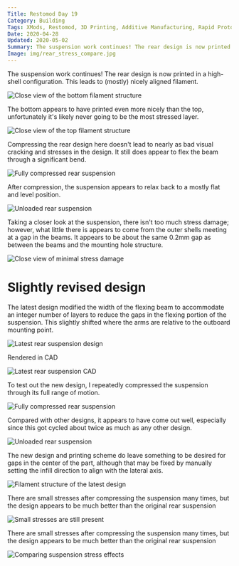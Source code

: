 ```yaml
---
Title: Restomod Day 19
Category: Building
Tags: XMods, Restomod, 3D Printing, Additive Manufacturing, Rapid Prototyping
Date: 2020-04-28
Updated: 2020-05-02
Summary: The suspension work continues! The rear design is now printed in a high-shell configuration. This leads to (mostly) nicely aligned filament.
Image: img/rear_stress_compare.jpg
---
```


The suspension work continues! The rear design is now printed in a high-shell
configuration. This leads to (mostly) nicely aligned filament.

![Close view of the bottom filament structure]({attach}/img/IMG_5429.jpg)

The bottom appears to have printed even more nicely than the top, unfortunately
it's likely never going to be the most stressed layer.

![Close view of the top filament structure]({attach}/img/IMG_5431.jpg)

Compressing the rear design here doesn't lead to nearly as bad visual cracking
and stresses in the design. It still does appear to flex the beam through a
significant bend.

![Fully compressed rear suspension]({attach}/img/IMG_5432.jpg)

After compression, the suspension appears to relax back to a mostly flat and
level position.

![Unloaded rear suspension]({attach}/img/IMG_5433.jpg)

Taking a closer look at the suspension, there isn't too much stress damage;
however, what little there is appears to come from the outer shells meeting at a
gap in the beams. It appears to be about the same 0.2mm gap as between the beams
and the mounting hole structure.

![Close view of minimal stress damage]({attach}/img/IMG_5435.jpg)

# Slightly revised design

The latest design modified the width of the flexing beam to accommodate an
integer number of layers to reduce the gaps in the flexing portion of the
suspension. This slightly shifted where the arms are relative to the outboard
mounting point.

![Latest rear suspension design]({attach}/img/IMG_5439.jpg)

Rendered in CAD

![Latest rear suspension CAD]({attach}/img/CAD_FlexRearSuspension_2020-04-28.jpg)

To test out the new design, I repeatedly compressed the suspension through its
full range of motion.

![Fully compressed rear suspension]({attach}/img/IMG_5441.jpg)

Compared with other designs, it appears to have come out well, especially since
this got cycled about twice as much as any other design.

![Unloaded rear suspension]({attach}/img/IMG_5442.jpg)

The new design and printing scheme do leave something to be desired for gaps in
the center of the part, although that may be fixed by manually setting the
infill direction to align with the lateral axis.

![Filament structure of the latest design]({attach}/img/IMG_5444.jpg)

There are small stresses after compressing the suspension many times, but the
design appears to be much better than the original rear suspension

![Small stresses are still present]({attach}/img/IMG_5445.jpg)

There are small stresses after compressing the suspension many times, but the
design appears to be much better than the original rear suspension

![Comparing suspension stress effects]({attach}/img/rear_stress_compare.jpg)

